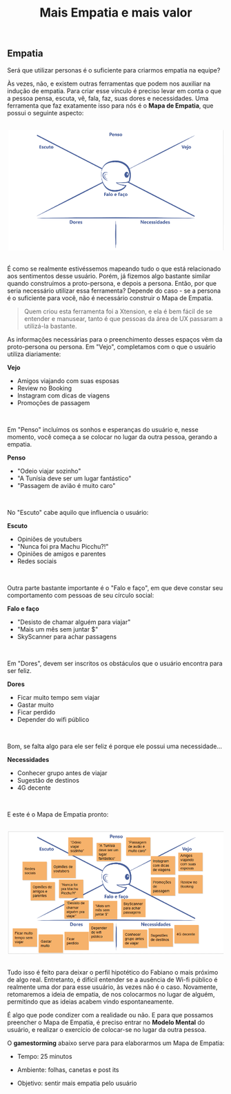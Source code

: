 <div align="center">
  
  # Mais Empatia e mais valor
  
</div>

<br>

## Empatia

Será que utilizar personas é o suficiente para criarmos empatia na equipe?

Às vezes, não, e existem outras ferramentas que podem nos auxiliar na indução de empatia. Para criar esse vínculo é preciso levar em conta o que a pessoa pensa, escuta, vê, fala, faz, suas dores e necessidades. Uma ferramenta que faz exatamente isso para nós é o **Mapa de Empatia**, que possui o seguinte aspecto:


<br>

<div align="center">

<img src="images/mapa-de-empatia.png" alt="Mapa de Empatia" width="500">

</div>

<br>

É como se realmente estivéssemos mapeando tudo o que está relacionado aos sentimentos desse usuário. Porém, já fizemos algo bastante similar quando construímos a proto-persona, e depois a persona. Então, por que seria necessário utilizar essa ferramenta? Depende do caso - se a persona é o suficiente para você, não é necessário construir o Mapa de Empatia.

> Quem criou esta ferramenta foi a Xtension, e ela é bem fácil de se entender e manusear, tanto é que pessoas da área de UX passaram a utilizá-la bastante.

As informações necessárias para o preenchimento desses espaços vêm da proto-persona ou persona. Em "Vejo", completamos com o que o usuário utiliza diariamente:

**Vejo**

+ Amigos viajando com suas esposas
+ Review no Booking
+ Instagram com dicas de viagens
+ Promoções de passagem

<br>

Em "Penso" incluímos os sonhos e esperanças do usuário e, nesse momento, você começa a se colocar no lugar da outra pessoa, gerando a empatia.

**Penso**

+ "Odeio viajar sozinho"
+ "A Tunísia deve ser um lugar fantástico"
+ "Passagem de avião é muito caro"

<br>

No "Escuto" cabe aquilo que influencia o usuário:

**Escuto**

+ Opiniões de youtubers
+ "Nunca foi pra Machu Picchu?!"
+ Opiniões de amigos e parentes
+ Redes sociais

<br>

Outra parte bastante importante é o "Falo e faço", em que deve constar seu comportamento com pessoas de seu círculo social:

**Falo e faço**

+ "Desisto de chamar alguém para viajar"
+ "Mais um mês sem juntar $"
+ SkyScanner para achar passagens

<br>

Em "Dores", devem ser inscritos os obstáculos que o usuário encontra para ser feliz.

**Dores**

+ Ficar muito tempo sem viajar
+ Gastar muito
+ Ficar perdido
+ Depender do wifi público

<br>

Bom, se falta algo para ele ser feliz é porque ele possui uma necessidade...

**Necessidades**

+ Conhecer grupo antes de viajar
+ Sugestão de destinos
+ 4G decente

<br>

E este é o Mapa de Empatia pronto:

<br>

<div align="center">

<img src="images/mapa-completo.png" alt="Mapa de Empatia Completo" width="500">

</div>

<br>

Tudo isso é feito para deixar o perfil hipotético do Fabiano o mais próximo de algo real. Entretanto, é difícil entender se a ausência de Wi-fi público é realmente uma dor para esse usuário, às vezes não é o caso. Novamente, retomaremos a ideia de empatia, de nos colocarmos no lugar de alguém, permitindo que as ideias acabem vindo espontaneamente.

É algo que pode condizer com a realidade ou não. E para que possamos preencher o Mapa de Empatia, é preciso entrar no **Modelo Mental** do usuário, e realizar o exercício de colocar-se no lugar da outra pessoa.

O **gamestorming** abaixo serve para para elaborarmos um Mapa de Empatia:

+ Tempo: 25 minutos

+ Ambiente: folhas, canetas e post its

+ Objetivo: sentir mais empatia pelo usuário